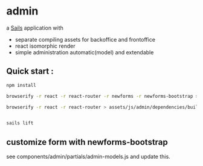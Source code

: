 # admin

a [Sails](http://sailsjs.org) application with
- separate compiling assets for backoffice and frontoffice
- react isomorphic render
- simple administration automatic(model) and extendable



## Quick start :
```sh
npm install

browserify -r react -r react-router -r newforms -r newforms-bootstrap > assets/js/admin/dependencies/build.js

browserify -r react -r react-router > assets/js/admin/dependencies/build.js


sails lift
```

## customize form with newforms-bootstrap
see components/admin/partials/admin-models.js and update this.
